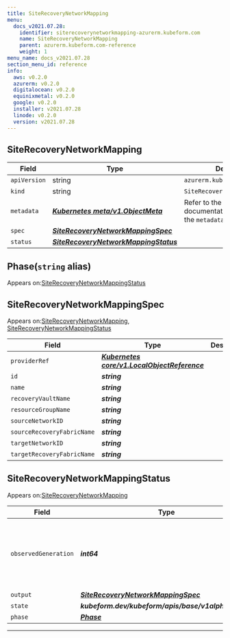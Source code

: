 ```yaml
---
title: SiteRecoveryNetworkMapping
menu:
  docs_v2021.07.28:
    identifier: siterecoverynetworkmapping-azurerm.kubeform.com
    name: SiteRecoveryNetworkMapping
    parent: azurerm.kubeform.com-reference
    weight: 1
menu_name: docs_v2021.07.28
section_menu_id: reference
info:
  aws: v0.2.0
  azurerm: v0.2.0
  digitalocean: v0.2.0
  equinixmetal: v0.2.0
  google: v0.2.0
  installer: v2021.07.28
  linode: v0.2.0
  version: v2021.07.28
---
```


## SiteRecoveryNetworkMapping
| Field | Type | Description |
| ------ | ----- | ----------- |
| `apiVersion` | string | `azurerm.kubeform.com/v1alpha1` |
|    `kind` | string | `SiteRecoveryNetworkMapping` |
| `metadata` | ***[Kubernetes meta/v1.ObjectMeta](https://v1-18.docs.kubernetes.io/docs/reference/generated/kubernetes-api/v1.18/#objectmeta-v1-meta)***|Refer to the Kubernetes API documentation for the fields of the `metadata` field.|
| `spec` | ***[SiteRecoveryNetworkMappingSpec](#siterecoverynetworkmappingspec)***||
| `status` | ***[SiteRecoveryNetworkMappingStatus](#siterecoverynetworkmappingstatus)***||
## Phase(`string` alias)

Appears on:[SiteRecoveryNetworkMappingStatus](#siterecoverynetworkmappingstatus)

## SiteRecoveryNetworkMappingSpec

Appears on:[SiteRecoveryNetworkMapping](#siterecoverynetworkmapping), [SiteRecoveryNetworkMappingStatus](#siterecoverynetworkmappingstatus)

| Field | Type | Description |
| ------ | ----- | ----------- |
| `providerRef` | ***[Kubernetes core/v1.LocalObjectReference](https://v1-18.docs.kubernetes.io/docs/reference/generated/kubernetes-api/v1.18/#localobjectreference-v1-core)***||
| `id` | ***string***||
| `name` | ***string***||
| `recoveryVaultName` | ***string***||
| `resourceGroupName` | ***string***||
| `sourceNetworkID` | ***string***||
| `sourceRecoveryFabricName` | ***string***||
| `targetNetworkID` | ***string***||
| `targetRecoveryFabricName` | ***string***||
## SiteRecoveryNetworkMappingStatus

Appears on:[SiteRecoveryNetworkMapping](#siterecoverynetworkmapping)

| Field | Type | Description |
| ------ | ----- | ----------- |
| `observedGeneration` | ***int64***| ***(Optional)*** Resource generation, which is updated on mutation by the API Server.|
| `output` | ***[SiteRecoveryNetworkMappingSpec](#siterecoverynetworkmappingspec)***| ***(Optional)*** |
| `state` | ***kubeform.dev/kubeform/apis/base/v1alpha1.State***| ***(Optional)*** |
| `phase` | ***[Phase](#phase)***| ***(Optional)*** |
---
